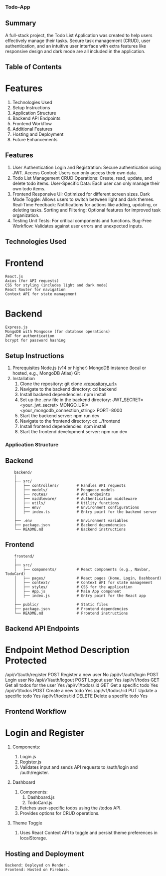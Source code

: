### Todo-App

## Summary
A full-stack project, the Todo List Application was created to help users effectively manage their tasks. Secure task management (CRUD), user authentication, and an intuitive user interface with extra features like responsive design and dark mode are all included in the application.


## Table of Contents
# Features
1. Technologies Used
2. Setup Instructions
3. Application Structure
4. Backend API Endpoints
5. Frontend Workflow
6. Additional Features
7. Hosting and Deployment
8. Future Enhancements


## Features
1. User Authentication
    Login and Registration: Secure authentication using JWT.
    Access Control: Users can only access their own data.
2. Todo List Management
    CRUD Operations: Create, read, update, and delete todo items.
    User-Specific Data: Each user can only manage their own todo items.
3. Frontend
    Responsive UI: Optimized for different screen sizes.
    Dark Mode Toggle: Allows users to switch between light and dark themes.
    Real-Time Feedback: Notifications for actions like adding, updating, or deleting tasks.
    Sorting and Filtering: Optional features for improved task organization.
4. Testing
    Unit Tests: For critical components and functions.
    Bug-Free Workflow: Validates against user errors and unexpected inputs.


## Technologies Used
# Frontend
    React.js
    Axios (for API requests)
    CSS for styling (includes light and dark mode)
    React Router for navigation
    Context API for state management
# Backend
    Express.js
    MongoDB with Mongoose (for database operations)
    JWT for authentication
    bcrypt for password hashing


## Setup Instructions
1. Prerequisites
    Node.js (v14 or higher)
    MongoDB instance (local or hosted, e.g., MongoDB Atlas)
    Git
2. Installation
    1. Clone the repository: 
        git clone [<repository_url>](https://github.com/Rockranx/To-Do)
    2. Navigate to the backend directory: 
        cd backend
    3. Install backend dependencies: 
        npm install
    4. Set up the .env file in the backend directory: 
        JWT_SECRET=<your_jwt_secret>
        MONGO_URI=<your_mongodb_connection_string>
        PORT=8000
    5. Start the backend server: 
        npm run dev
    6. Navigate to the frontend directory: 
        cd ../frontend
    7. Install frontend dependencies: 
        npm install
    8. Start the frontend development server:
        npm run dev

### Application Structure

## Backend
        backend/
        │
        ├── src/
        │   ├── controllers/        # Handles API requests
        │   ├── models/             # Mongoose models
        │   ├── routes/             # API endpoints
        │   ├── middleware/         # Authentication middleware
        │   ├── utils/              # Utility functions
        │   ├── env/                # Environment configurations
        │   ├── index.ts            # Entry point for the backend server
        │
        ├── .env                    # Environment variables
        ├── package.json            # Backend dependencies
        └── README.md               # Backend instructions

## Frontend

        frontend/
        │
        ├── src/
        │   ├── components/         # React components (e.g., Navbar, TodoCard)
        │   ├── pages/              # React pages (Home, Login, Dashboard)
        │   ├── context/            # Context API for state management
        │   ├── styles/             # CSS for the application
        │   ├── App.js              # Main App component
        │   ├── index.js            # Entry point for the React app
        │
        ├── public/                 # Static files
        ├── package.json            # Frontend dependencies
        └── README.md               # Frontend instructions



## Backend API Endpoints

# Endpoint	            Method	    Description	                Protected
/api/v1/auth/register	POST	    Register a new user	        No
/api/v1/auth/login	    POST	    Login user	                No
/api/v1/auth/logout	    POST	    Logout user	                Yes
/api/v1/todos	        GET	        Get all todos for the user	Yes
/api/v1/todos/:id	    GET	        Get a specific todo	        Yes
/api/v1/todos	        POST	    Create a new todo	        Yes
/api/v1/todos/:id	    PUT	        Update a specific todo	    Yes
/api/v1/todos/:id	    DELETE	    Delete a specific todo	    Yes


## Frontend Workflow

# Login and Register

1. Components:
    1. Login.js
    2. Register.js
    3. Validates input and sends API requests to /auth/login and /auth/register.

2. Dashboard
    1. Components:
        1. Dashboard.js
        2. TodoCard.js
    2. Fetches user-specific todos using the /todos API.
    3. Provides options for CRUD operations.

3. Theme Toggle
    1. Uses React Context API to toggle and persist theme preferences in localStorage.

## Hosting and Deployment
    Backend: Deployed on Render .
    Frontend: Hosted on Firebase.